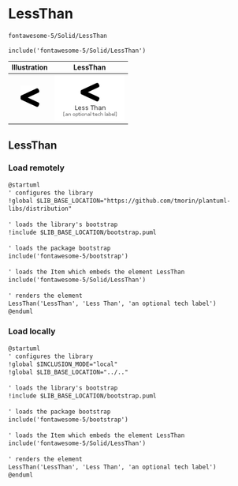 # LessThan


```text
fontawesome-5/Solid/LessThan
```

```text
include('fontawesome-5/Solid/LessThan')
```



| Illustration | LessThan |
| :---: | :---: |
| ![illustration for Illustration](../../fontawesome-5/Solid/LessThan.png) | ![illustration for LessThan](../../fontawesome-5/Solid/LessThan.Local.png) |




## LessThan

### Load remotely
```plantuml
@startuml
' configures the library
!global $LIB_BASE_LOCATION="https://github.com/tmorin/plantuml-libs/distribution"

' loads the library's bootstrap
!include $LIB_BASE_LOCATION/bootstrap.puml

' loads the package bootstrap
include('fontawesome-5/bootstrap')

' loads the Item which embeds the element LessThan
include('fontawesome-5/Solid/LessThan')

' renders the element
LessThan('LessThan', 'Less Than', 'an optional tech label')
@enduml
```

### Load locally
```plantuml
@startuml
' configures the library
!global $INCLUSION_MODE="local"
!global $LIB_BASE_LOCATION="../.."

' loads the library's bootstrap
!include $LIB_BASE_LOCATION/bootstrap.puml

' loads the package bootstrap
include('fontawesome-5/bootstrap')

' loads the Item which embeds the element LessThan
include('fontawesome-5/Solid/LessThan')

' renders the element
LessThan('LessThan', 'Less Than', 'an optional tech label')
@enduml
```

